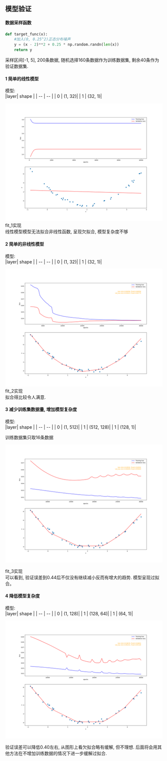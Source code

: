 

## 模型验证

#### 数据采样函数
```python
def target_func(x):
    #加入(0, 0.25^2)正态分布噪声
    y = (x - 2)**2 + 0.25 * np.random.randn(len(x))
    return y
```
采样区间[-1, 5], 200条数据, 随机选择160条数据作为训练数据集,  剩余40条作为验证数据集.

#### 1 简单的线性模型
模型:<br>
|layer| shape |
| --  | --   |
| 0   | (1, 32)|
| 1   | (32, 1)|

![](./pics/linear-regression-report-01.png)
fit_1实现 <br>
线性模型模型无法拟合非线性函数, 呈现欠拟合, 模型复杂度不够

#### 2 简单的非线性模型
模型:<br>
|layer| shape |
| --  | --   |
| 0   | (1, 32)|
| 1   | (32, 1)|

![](./pics/linear-regression-report-02.png)
fit_2实现<br>
拟合得比较令人满意.


#### 3 减少训练集数据量, 增加模型复杂度
模型:<br>
|layer| shape |
| --  | --   |
| 0   | (1, 512)|
| 1   | (512, 128)|
| 1   | (128, 1)|

训练数据集只取16条数据

![](./pics/linear-regression-report-03.png)

fit_3实现<br>
可以看到, 验证误差到0.44后不仅没有继续减小反而有增大的趋势. 模型呈现过拟合。

#### 4 降低模型复杂度
模型:<br>
|layer| shape |
| --  | --   |
| 0   | (1, 128)|
| 1   | (128, 64)|
| 1   | (64, 1)|

![](./pics/linear-regression-report-04.png)

验证误差可以降低0.40左右, 从图形上看欠拟合略有缓解, 但不理想. 后面将会用其他方法在不增加训练数据的情况下进一步缓解过拟合.
